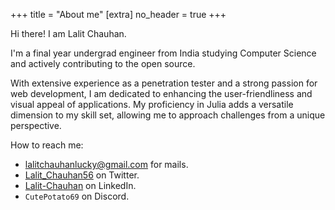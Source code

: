 +++
title = "About me"
[extra]
no_header = true
+++

Hi there! I am Lalit Chauhan.

I'm a final year undergrad engineer from India studying Computer Science and actively contributing to the open source.

With extensive experience as a penetration tester and a strong passion for web development, I am dedicated to enhancing the user-friendliness and visual appeal of applications. My proficiency in Julia adds a versatile dimension to my skill set, allowing me to approach challenges from a unique perspective.

How to reach me:
- [lalitchauhanlucky@gmail.com](mailto:lalitchauhanlucky@gmail.com) for mails.
- [Lalit_Chauhan56](https://twitter.com/Lalit_Chauhan56) on Twitter.
- [Lalit-Chauhan](https://www.linkedin.com/in/lalit-chauhan-494277187/) on LinkedIn.
- `CutePotato69` on Discord.
